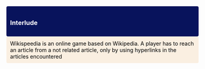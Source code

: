 <div style='background-color:#08135c; border-left: solid #darkblue 4px; border-radius: 4px; padding:0.7em;'>
    <span style="color:white">
       <h3>Interlude</h3>
    </span>
</div>
<div style='background-color:#faefe1; border-left: solid #darkblue 4px; border-radius: 4px; padding:0.7em;'>
    <span style="color:black">
        Wikispeedia is an online game based on Wikipedia. A player has to reach an article from a not related article, only by using hyperlinks in the articles encountered
    </span>
</div>


